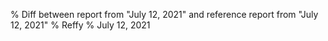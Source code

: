 % Diff between report from "July 12, 2021" and reference report from "July 12, 2021"
% Reffy
% July 12, 2021

